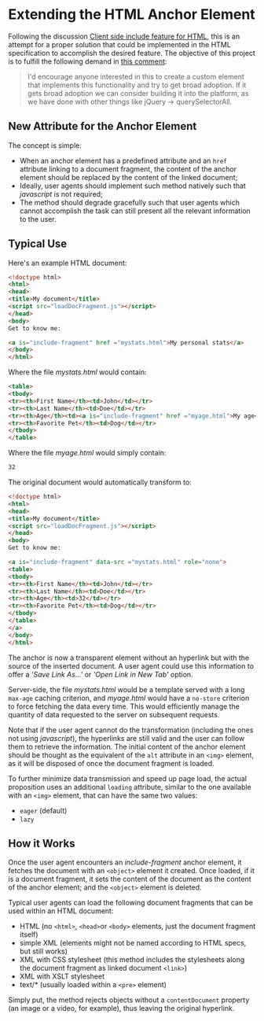 # Extending the HTML Anchor Element

Following the discussion [Client side include feature for HTML](https://github.com/whatwg/html/issues/2791), this is an attempt for a proper solution that could be implemented in the HTML specification to accomplish the desired feature. The objective of this project is to fulfill the following demand in [this comment](https://github.com/whatwg/html/issues/2791#issuecomment-311365657):

> I'd encourage anyone interested in this to create a custom element that implements this functionality and try to get broad adoption. If it gets broad adoption we can consider building it into the platform, as we have done with other things like jQuery -> querySelectorAll.

## New Attribute for the Anchor Element

The concept is simple:

- When an anchor element has a predefined attribute and an `href` attribute linking to a document fragment, the content of the anchor element should be replaced by the content of the linked document;
- Ideally, user agents should implement such method natively such that *javascript* is not required;
- The method should degrade gracefully such that user agents which cannot accomplish the task can still present all the relevant information to the user.

## Typical Use

Here's an example HTML document:

```html
<!doctype html>
<html>
<head>
<title>My document</title>
<script src="loadDocFragment.js"></script>
</head>
<body>
Get to know me:

<a is="include-fragment" href ="mystats.html">My personal stats</a>
</body>
</html>
```

Where the file *mystats.html* would contain:

```html
<table>
<tbody>
<tr><th>First Name</th><td>John</td></tr>
<tr><th>Last Name</th><td>Doe</td></tr>
<tr><th>Age</th><td><a is="include-fragment" href ="myage.html">My age</a></td></tr>
<tr><th>Favorite Pet</th><td>Dog</td></tr>
</tbody>
</table>
```

Where the file *myage.html* would simply contain:

```html
32
```


The original document would automatically transform to:

```html
<!doctype html>
<html>
<head>
<title>My document</title>
<script src="loadDocFragment.js"></script>
</head>
<body>
Get to know me:

<a is="include-fragment" data-src ="mystats.html" role="none">
<table>
<tbody>
<tr><th>First Name</th><td>John</td></tr>
<tr><th>Last Name</th><td>Doe</td></tr>
<tr><th>Age</th><td>32</td></tr>
<tr><th>Favorite Pet</th><td>Dog</td></tr>
</tbody>
</table>
</a>
</body>
</html>
```

The anchor is now a transparent element without an hyperlink but with the source of the inserted document. A user agent could use this information to offer a *'Save Link As...'* or *'Open Link in New Tab'* option.

Server-side, the file *mystats.html* would be a template served with a long `max-age` caching criterion, and *myage.html* would have a `no-store` criterion to force fetching the data every time. This would efficiently manage the quantity of data requested to the server on subsequent requests.

Note that if the user agent cannot do the transformation (including the ones not using *javascript*), the hyperlinks are still valid and the user can follow them to retrieve the information. The initial content of the anchor element should be thought as the equivalent of the `alt` attribute in an `<img>` element, as it will be disposed of once the document fragment is loaded.

To further minimize data transmission and speed up page load, the actual proposition uses an additional `loading` attribute, similar to the one available with an `<img>` element, that can have the same two values:

- `eager` (default)
- `lazy`

## How it Works

Once the user agent encounters an *include-fragment* anchor element, it fetches the document with an `<object>` element it created. Once loaded, if it is a document fragment, it sets the content of the document as the content of the anchor element; and the `<object>` element is deleted.

Typical user agents can load the following document fragments that can be used within an HTML document:

- HTML (no `<html>`, `<head>`or `<body>` elements, just the document fragment itself)
- simple XML (elements might not be named according to HTML specs, but still works)
- XML with CSS stylesheet (this method includes the stylesheets along the document fragment as linked document `<link>`)
- XML with XSLT stylesheet
- text/* (usually loaded within a `<pre>` element)

Simply put, the method rejects objects without a `contentDocument` property (an image or a video, for example), thus leaving the original hyperlink.
